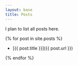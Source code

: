 ```yaml
---
layout: base
title: Posts
---
```


I plan to list all posts here.

{% for post in site.posts %}

- [{{ post.title }}]({{ post.url }})

{% endfor %}